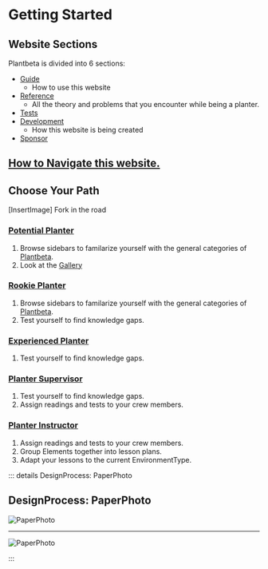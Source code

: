 # Getting Started

## Website Sections

Plantbeta is divided into 6 sections:

- [Guide]()
    - How to use this website
- [Reference]()
    - All the theory and problems that you encounter while being a planter.
- [Tests]()
- [Development]()
    - How this website is being created
- [Sponsor]()




## [How to Navigate this website.](/guide/How/Navigation)



## Choose Your Path

[InsertImage] Fork in the road

### [Potential Planter](/guide/Who/PotentialPlanter)

1. Browse sidebars to familarize yourself with the general categories of [Plantbeta]().
2. Look at the [Gallery]()

### [Rookie Planter](/guide/Who/RookiePlanter)

1. Browse sidebars to familarize yourself with the general categories of [Plantbeta](). 
2. Test yourself to find knowledge gaps.

### [Experienced Planter](/guide/Who/ExperiencedPlanter)

1. Test yourself to find knowledge gaps.

### [Planter Supervisor](/guide/Who/PlanterSupervisor)

1. Test yourself to find knowledge gaps.
2. Assign readings and tests to your crew members.


### [Planter Instructor](/guide/Who/PlanterInstructor)

1. Assign readings and tests to your crew members.
2. Group Elements together into lesson plans.
3. Adapt your lessons to the current EnvironmentType. 






::: details DesignProcess: PaperPhoto

## DesignProcess: PaperPhoto

![PaperPhoto](/Paper_BetaQuote.jpg)

---

![PaperPhoto](/Paper_BetaQuote2.jpg)

:::